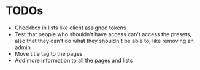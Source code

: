 # TODOs

- Checkbox in lists like client assigned tokens
- Test that people who shouldn't have access can't access the presets, also that they can't do what they shouldn't be able to, like removing an admin
- Move title tag to the pages
- Add more information to all the pages and lists
